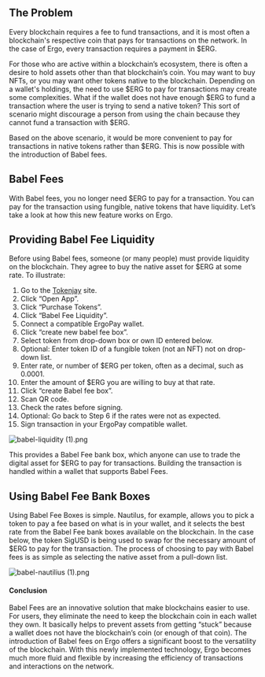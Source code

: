 ## The Problem
Every blockchain requires a fee to fund transactions, and it is most often a blockchain's respective coin that pays for transactions on the network. In the case of Ergo, every transaction requires a payment in $ERG.

For those who are active within a blockchain’s ecosystem, there is often a desire to hold assets other than that blockchain’s coin. You may want to buy NFTs, or you may want other tokens native to the blockchain. Depending on a wallet's holdings, the need to use $ERG to pay for transactions may create some complexities. What if the wallet does not have enough $ERG to fund a transaction where the user is trying to send a native token? This sort of scenario might discourage a person from using the chain because they cannot fund a transaction with $ERG.  

Based on the above scenario, it would be more convenient to pay for transactions in native tokens rather than $ERG. This is now possible with the introduction of Babel fees.

## Babel Fees
With Babel fees, you no longer need $ERG to pay for a transaction. You can pay for the transaction using fungible, native tokens that have liquidity. Let’s take a look at how this new feature works on Ergo. 

## Providing Babel Fee Liquidity
Before using Babel fees, someone (or many people) must provide liquidity on the blockchain. They agree to buy the native asset for $ERG at some rate. To illustrate: 

1. Go to the [Tokenjay](https://tokenjay.app/) site.
2. Click “Open App”. 
3. Click “Purchase Tokens”.
4. Click “Babel Fee Liquidity”.
5. Connect a compatible ErgoPay wallet.
6. Click “create new babel fee box”.
7. Select token from drop-down box or own ID entered below.
8. Optional: Enter token ID of a fungible token (not an NFT) not on drop-down list.
9. Enter rate, or number of $ERG per token, often as a decimal, such as 0.0001.
10. Enter the amount of $ERG you are willing to buy at that rate.
11. Click “create Babel fee box”.
12. Scan QR code.
13. Check the rates before signing.
14. Optional: Go back to Step 6 if the rates were not as expected.
15. Sign transaction in your ErgoPay compatible wallet.

![babel-liquidity (1).png](https://storage.googleapis.com/ergo-cms-media/babel_liquidity_1_adbeccffe1/babel_liquidity_1_adbeccffe1.png)

This provides a Babel Fee bank box, which anyone can use to trade the digital asset for $ERG to pay for transactions. Building the transaction is handled within a wallet that supports Babel Fees.

## Using Babel Fee Bank Boxes

Using Babel Fee Boxes is simple. Nautilus, for example, allows you to pick a token to pay a fee based on what is in your wallet, and it selects the best rate from the Babel Fee bank boxes available on the blockchain. In the case below, the token SigUSD is being used to swap for the necessary amount of $ERG to pay for the transaction. The process of choosing to pay with Babel fees is as simple as selecting the native asset from a pull-down list. 

![babel-nautilius (1).png](https://storage.googleapis.com/ergo-cms-media/babel_nautilius_1_0203d2c22a/babel_nautilius_1_0203d2c22a.png)

#### Conclusion
Babel Fees are an innovative solution that make blockchains easier to use. For users, they eliminate the need to keep the blockchain coin in each wallet they own. It basically helps to prevent assets from getting “stuck” because a wallet does not have the blockchain’s coin (or enough of that coin). The introduction of Babel fees on Ergo offers a significant boost to the versatility of the blockchain. With this newly implemented technology, Ergo becomes much more fluid and flexible by increasing the efficiency of transactions and interactions on the network.
